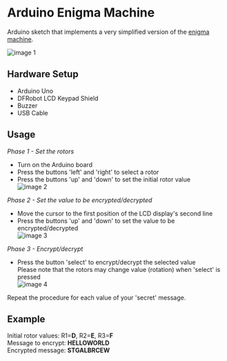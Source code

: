 # Arduino Enigma Machine

Arduino sketch that implements a very simplified version of the [enigma machine](https://en.wikipedia.org/wiki/Enigma_machine "Enigma Machine").

![image 1](images/enigma-machine-1.png) 

## Hardware Setup
* Arduino Uno 
* DFRobot LCD Keypad Shield
* Buzzer
* USB Cable

## Usage
*Phase 1 - Set the rotors*  
* Turn on the Arduino board
* Press the buttons 'left' and 'right' to select a rotor
* Press the buttons 'up' and 'down' to set the initial rotor value  
![image 2](images/enigma-machine-2.png)  

*Phase 2 - Set the value to be encrypted/decrypted*  
* Move the cursor to the first position of the LCD display's second line   
* Press the buttons 'up' and 'down' to set the value to be encrypted/decrypted  
![image 3](images/enigma-machine-3.png)  

*Phase 3 - Encrypt/decrypt*  
* Press the button 'select' to encrypt/decrypt the selected value  
  Please note that the rotors may change value (rotation) when 'select' is pressed  
![image 4](images/enigma-machine-4.png)  

Repeat the procedure for each value of your 'secret' message.  

## Example
Initial rotor values: R1=**D**, R2=**E**, R3=**F**  
Message to encrypt: **HELLOWORLD**  
Encrypted message: **STGALBRCEW**  
